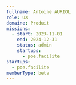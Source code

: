 ```yaml
---
fullname: Antoine AURIOL
role: UX
domaine: Produit
missions:
  - start: 2023-11-01
    end: 2024-12-31
    status: admin
    startups:
      - poe.facilite
startups:
  - poe.facilite
memberType: beta
---
```

